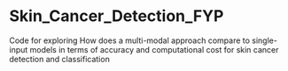 # Skin_Cancer_Detection_FYP
 Code for exploring How does a multi-modal approach compare to single-input models in terms of accuracy and computational cost for skin cancer detection and classification
